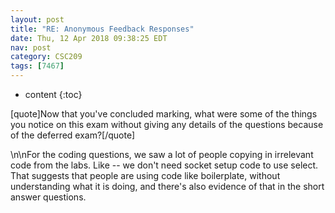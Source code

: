 ```yaml
---
layout: post
title: "RE: Anonymous Feedback Responses"
date: Thu, 12 Apr 2018 09:38:25 EDT
nav: post
category: CSC209
tags: [7467]
---
```


* content
{:toc}

[quote]Now that you've concluded marking, what were some of the things you notice on this exam without giving any details of the questions because of the deferred exam?[/quote]
<!-- more -->
<p>\n\nFor the coding questions, we saw a lot of people copying in irrelevant code from the labs. Like -- we don't need socket setup code to use select. That suggests that people are using code like boilerplate, without understanding what it is doing, and there's also evidence of that in the short answer questions.</p>
